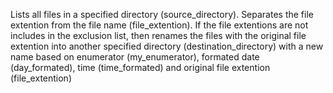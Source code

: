 Lists all files in a specified directory (source_directory). Separates the file extention
    from the file name (file_extention). If the file extentions are not includes in the exclusion 
    list, then renames the files with the original file extention into another specified 
    directory (destination_directory) with a new name based on enumerator (my_enumerator), 
    formated date (day_formated), time (time_formated) and original file extention (file_extention)
